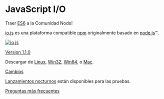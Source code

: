 # JavaScript I/O

Traer [ES6](es6.html) a la Comunidad Nodo!

[io.js](https://github.com/iojs/io.js) es una plataforma compatible [npm](https://www.npmjs.com/) originalmente basado en [node.js](https://nodejs.org/)&#8482;.

[![io.js](../images/1.0.0.png)](https://iojs.org/dist/v1.1.0/)

[Version 1.1.0](https://iojs.org/dist/v1.1.0/)

Descargar de
[Linux](https://iojs.org/dist/v1.1.0/iojs-v1.1.0-linux-x64.tar.xz),
[Win32](https://iojs.org/dist/v1.1.0/iojs-v1.1.0-x86.msi), [Win64](https://iojs.org/dist/v1.1.0/iojs-v1.1.0-x64.msi),
o
[Mac](https://iojs.org/dist/v1.1.0/iojs-v1.1.0.pkg).


[Cambios](https://github.com/iojs/io.js/blob/v1.x/CHANGELOG.md)

[Lanzamientos nocturnos](https://iojs.org/download/nightly/) están disponibles para las pruebas.

[Preguntas más frecuentes](/faq.html)
